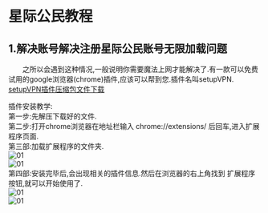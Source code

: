 # 星际公民教程

## 1.解决账号解决注册星际公民账号无限加载问题
&emsp;&emsp;之所以会遇到这种情况,一般说明你需要魔法上网才能解决了.有一款可以免费试用的google浏览器(chrome)插件,应该可以帮到您.插件名叫setupVPN.
 [setupVPN插件压缩包文件下载](https://starcitizenzh.com/files/SetupVPN_v3.11.9.zip)

 插件安装教学:  
 第一步:先解压下载好的文件.  
 第二步:打开chrome浏览器在地址栏输入&nbsp;chrome://extensions/&nbsp;后回车,进入扩展程序页面.  
 第三部:加载扩展程序的文件夹.  
![01](/images/tutorial/setupVPN_install/01.jpg)  
![01](/images/tutorial/setupVPN_install/02.jpg)  
第四部:安装完毕后,会出现相关的插件信息.然后在浏览器的右上角找到 扩展程序 按钮,就可以开始使用了.  
![01](/images/tutorial/setupVPN_install/03.jpg)  
![01](/images/tutorial/setupVPN_install/04.jpg)



<!-- ![VuePress Logo](/images/starcitizenzh.png) -->
